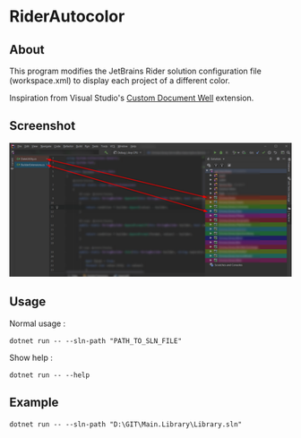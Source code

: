 # RiderAutocolor

## About

This program modifies the JetBrains Rider solution configuration file (workspace.xml) to display each project of a different color.

Inspiration from Visual Studio's [Custom Document Well](https://marketplace.visualstudio.com/items?itemName=VisualStudioPlatformTeam.CustomDocumentWell) extension.

## Screenshot

![Screenshot of the result](screenshot.png)

## Usage

Normal usage :

    dotnet run -- --sln-path "PATH_TO_SLN_FILE"

Show help :

    dotnet run -- --help

## Example

    dotnet run -- --sln-path "D:\GIT\Main.Library\Library.sln"
